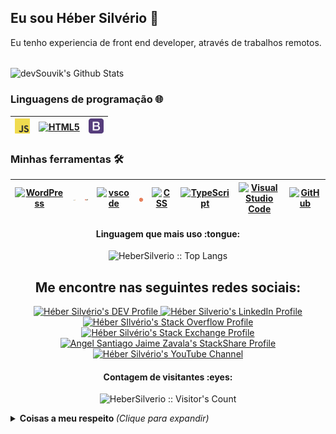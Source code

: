 ## Eu sou Héber Silvério 👋
Eu tenho experiencia de front end developer, através de trabalhos remotos.

<br>

<img align="center" src="https://github-readme-stats.vercel.app/api?username=HeberSilverio&include_all_commits=true&count_private=true&show_icons=true&line_height=20&title_color=7A7ADB&icon_color=2234AE&text_color=D3D3D3&bg_color=0,000000,130F40" alt="devSouvik's Github Stats">

</br>

### Linguagens de programação 🌐

|  [<img src="https://raw.githubusercontent.com/github/explore/80688e429a7d4ef2fca1e82350fe8e3517d3494d/topics/javascript/javascript.png" alt="JavaScript" width="24">](https://developer.mozilla.org/pt-BR/docs/Web/JavaScript) | [<img src="https://img.stackshare.io/service/2538/kEpgHiC9.png" alt="HTML5" width="24">](https://developer.mozilla.org/pt-BR/docs/Web/HTML/HTML5) | [<img src="https://raw.githubusercontent.com/github/explore/80688e429a7d4ef2fca1e82350fe8e3517d3494d/topics/bootstrap/bootstrap.png" alt="Bootstrap" width="24">](https://getbootstrap.com/) 
|---|---|---|

### Minhas ferramentas 🛠️

|  [<img src="https://img.stackshare.io/service/250/logo.png" alt="WordPress" width="24">](https://br.wordpress.com/) | [<img src="https://raw.githubusercontent.com/github/explore/80688e429a7d4ef2fca1e82350fe8e3517d3494d/topics/mysql/mysql.png" alt="mysql" width="24">](https://www.mysql.com/) | [<img src="https://raw.githubusercontent.com/github/explore/80688e429a7d4ef2fca1e82350fe8e3517d3494d/topics/git/git.png" alt="Git" width="24">](https://git-scm.com/)  | [<img src="https://upload.wikimedia.org/wikipedia/commons/thumb/2/2d/Visual_Studio_Code_1.18_icon.svg/1200px-Visual_Studio_Code_1.18_icon.svg.png" alt="vscode" width="24">](https://code.visualstudio.com/) | [<img src="https://raw.githubusercontent.com/github/explore/80688e429a7d4ef2fca1e82350fe8e3517d3494d/topics/ubuntu/ubuntu.png" alt="Ubuntu" width="24">](https://ubuntu.com/)  |  [<img src="https://img.stackshare.io/service/6727/css.png" alt="CSS" width="24">](https://www.w3schools.com/css/) | [<img src="https://img.stackshare.io/service/1612/bynNY5dJ.jpg" alt="TypeScript" width="24">](https://www.typescriptlang.org/) | [<img src="https://img.stackshare.io/service/4202/Visual_Studio_Code_logo.png" alt="Visual Studio Code" width="24">](https://code.visualstudio.com/)| [<img src="https://img.stackshare.io/service/27/sBsvBbjY.png" alt="GitHub" width="24">](https://github.com/)
|---|---|---|---|---|---|---|---|---|

<h4 align="center">Linguagem que mais uso :tongue:</h4>

<p align="center"><img src="https://github-readme-stats.vercel.app/api/top-langs/?username=HeberSilverio&langs_count=10&theme=tokyonight&layout=compact" alt="HeberSilverio :: Top Langs" /></p>

<h2 align="center">Me encontre nas seguintes redes sociais: </h2>

<p align="center">
  <a href="https://hebersilverio.github.io/Curriculo/">
    <img src="https://d2fltix0v2e0sb.cloudfront.net/dev-badge.svg" alt="Héber Silvério's DEV Profile" height="30" width="30">
  </a>

  <a href="https://www.linkedin.com/in/hebersilverio/">
    <img src="https://www.vectorlogo.zone/logos/linkedin/linkedin-icon.svg" alt="Héber Silverio's LinkedIn Profile" height="30" width="30">
  </a>

  <a href="https://stackoverflow.com/story/hebersilverio">
    <img src="https://www.vectorlogo.zone/logos/stackoverflow/stackoverflow-icon.svg" alt="Héber SIlvério's Stack Overflow Profile" height="30" width="30">
  </a>

  <a href="https://stackexchange.com/users/19910074/heber-silverio">
    <img src="https://www.vectorlogo.zone/logos/stackexchange/stackexchange-icon.svg" alt="Héber Silvério's Stack Exchange Profile" height="30" width="30">
  </a>

  <a href="https://stackshare.io/hebersilverio">
    <img src="https://cdn.worldvectorlogo.com/logos/stackshare.svg" alt="Angel Santiago Jaime Zavala's StackShare Profile" height="30" width="30">
  </a>
   
 <a href="https://youtube.com/c/HabilTrader">
    <img src="https://www.vectorlogo.zone/logos/youtube/youtube-icon.svg" alt="Héber Silvério's YouTube Channel" height="30" width="30">
  </a>
</p>

<h4 align="center">Contagem de visitantes :eyes:</h4>

<p align="center"><img src="https://profile-counter.glitch.me/{HeberSilverio}/count.svg" alt="HeberSilverio :: Visitor's Count" /></p>

<details> 
  <summary> <b> Coisas a meu respeito </b> <i>(Clique para expandir)</i> </summary>
<h3> 👨🏻‍💻 Sobre mim </h3>


- 🔭 Estou trabalhando principalmente em desenvolver novas habilidades
- 🌱 Atualmente, estou aprendendo o desenvolvimento de aplicativos Web com a Digital Innovation One
- 👯 Eu estou procurando colaborar em redes sociais com hacks rápidos
- 🤔 Estou procurando ajuda para desenvolver habilidades de desenvolvedor web front end
- 💬 Pergunte-me sobre mercado financeiro, é o assunto que mais tenho conhecimento.
- 📫 Fale comigo: envie um e-mail para hebersilverio@gmail.com

</details>
</br>


